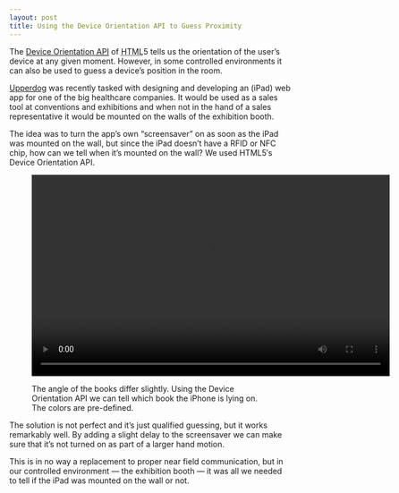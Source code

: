 ```yaml
---
layout: post
title: Using the Device Orientation API to Guess Proximity
---
```

<p class="intro">The <a href="http://dev.w3.org/geo/api/spec-source-orientation.html">Device Orientation <abbr title="Application Programming Interface">API</abbr></a> of <abbr title="Hypertext Markup Language">HTML</abbr>5 tells us the orientation of the user’s device at any given moment. However, in some controlled environments it can also be used to guess a device’s position in the room.</p>

[Upperdog](http://upperdog.se/) was recently tasked with designing and developing an (iPad) web app for one of the big healthcare companies. It would be used as a sales tool at conventions and exhibitions and when not in the hand of a sales representative it would be mounted on the walls of the exhibition booth.

The idea was to turn the app’s own “screensaver” on as soon as the iPad was mounted on the wall, but since the iPad doesn’t have a RFID or NFC chip, how can we tell when it’s mounted on the wall? We used HTML5′s Device Orientation API.

<figure>
    <video width="640" height="360" controls="">
        <source src="{{ site.uploadsurl }}2014/device-orientation-assumptions.mp4" type="video/mp4">
        <source src="{{ site.uploadsurl }}2014/device-orientation-assumptions.ogg" type="video/ogg">
        <source src="{{ site.uploadsurl }}2014/device-orientation-assumptions.webm" type="video/webm">
    </video>
    <figcaption>
        <p>The angle of the books differ slightly. Using the Device Orientation API we can tell which book the iPhone is lying on. The colors are pre-defined.</p>
    </figcaption>
</figure>

The solution is not perfect and it’s just qualified guessing, but it works remarkably well. By adding a slight delay to the screensaver we can make sure that it’s not turned on as part of a larger hand motion.

This is in no way a replacement to proper near field communication, but in our controlled environment — the exhibition booth — it was all we needed to tell if the iPad was mounted on the wall or not.
